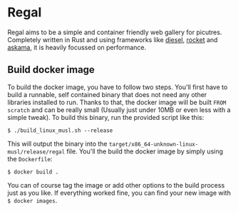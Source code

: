 # Regal

Regal aims to be a simple and container friendly web gallery for picutres.
Completely written in Rust and using frameworks like 
[diesel](http://diesel.rs/), [rocket](https://rocket.rs/) and
[askama](https://github.com/djc/askama), it is heavily focussed on performance.

## Build docker image

To build the docker image, you have to follow two steps. You'll first have to 
build a runnable, self contained binary that does not need any other libraries
installed to run. Thanks to that, the docker image will be built `FROM scratch`
and can be really small (Usually just under 10MB or even less with a simple 
tweak). To build this binary, run the provided script like this:

`$ ./build_linux_musl.sh --release`

This will output the binary into the 
`target/x86_64-unknown-linux-musl/release/regal` file. You'll the build the
docker image by simply using the `Dockerfile`:

`$ docker build .`

You can of course tag the image or add other options to the build process
just as you like. If everything worked fine, you can find your new image
with `$ docker images`.